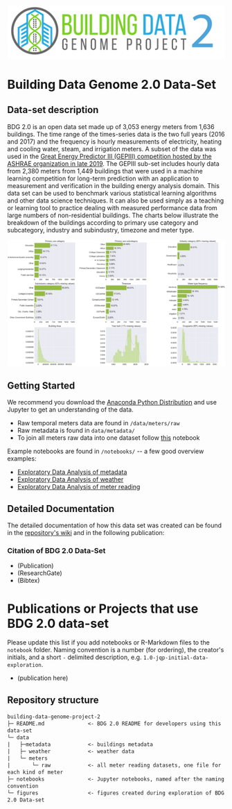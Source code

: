 ![logo](figures/buildingdatagenome2.png)

# Building Data Genome 2.0 Data-Set
## Data-set description
BDG 2.0 is an open data set made up of 3,053 energy meters from 1,636 buildings. The time range of the times-series data is the two full years (2016 and 2017) and the frequency is hourly measurements of electricity, heating and cooling water, steam, and irrigation meters. A subset of the data was used in the [Great Energy Predictor III (GEPIII) competition hosted by the ASHRAE organization in late 2019](https://www.kaggle.com/c/ashrae-energy-prediction). The GEPIII sub-set includes hourly data from 2,380 meters from 1,449 buildings that were used in a machine learning competition for long-term prediction with an application to measurement and verification in the building energy analysis domain. This data set can be used to benchmark various statistical learning algorithms and other data science techniques. It can also be used simply as a teaching or learning tool to practice dealing with measured performance data from large numbers of non-residential buildings. The charts below illustrate the breakdown of the buildings according to primary use category and subcategory, industry and subindustry, timezone and meter type.<br>

![cat_features](figures/metadata_features.png)

## Getting Started
We recommend you download the [Anaconda Python Distribution](https://www.continuum.io/downloads) and use Jupyter to get an understanding of the data.
- Raw temporal meters data are found in `/data/meters/raw`
- Raw metadata is found in `data/metadata/`
- To join all meters raw data into one dataset follow [this](/notebooks/00_All-meters-dataset.ipynb) notebook

Example notebooks are found in `/notebooks/` -- a few good overview examples:
- [Exploratory Data Analysis of metadata](notebooks/01_EDA-metadata.ipynb)
- [Exploratory Data Analysis of weather](notebooks/02_EDA-weather.ipynb)
- [Exploratory Data Analysis of meter reading](notebooks/03_EDA-meter-reading.ipynb)

## Detailed Documentation
The detailed documentation of how this data set was created can be found in the [repository's wiki](https://github.com/buds-lab/building-data-genome-project-2/wiki) and in the following publication:

### Citation of BDG 2.0 Data-Set
* (Publication)
* (ResearchGate)
* (Bibtex)

# Publications or Projects that use BDG 2.0 data-set
Please update this list if you add notebooks or R-Markdown files to the ``notebook`` folder. Naming convention is a number (for ordering), the creator's initials, and a short `-` delimited description, e.g. `1.0-jqp-initial-data-exploration`.

- (publication here)

## Repository structure
```
building-data-genome-project-2
├─ README.md              <- BDG 2.0 README for developers using this data-set
└─ data
|   ├─metadata            <- buildings metadata
|   ├─ weather            <- weather data
|   └─ meters
|       └─ raw            <- all meter reading datasets, one file for each kind of meter
├─ notebooks              <- Jupyter notebooks, named after the naming convention
└─ figures                <- figures created during exploration of BDG 2.0 Data-set
```


